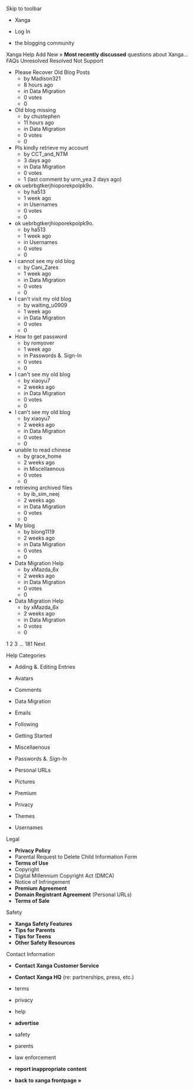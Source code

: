 Skip to toolbar

*   Xanga

*   Log In

*   the blogging community

Xanga Help Add New » **Most recently discussed** questions about Xanga… FAQs Unresolved Resolved Not Support

*   Please Recover Old Blog Posts
    *   by Madison321
    *   8 hours ago
    *   in Data Migration
    *   0 votes
    *   0
*   Old blog missing
    *   by chustephen
    *   11 hours ago
    *   in Data Migration
    *   0 votes
    *   0
*   Pls kindly retrieve my account
    *   by CCT\_and\_NTM
    *   3 days ago
    *   in Data Migration
    *   0 votes
    *   1 (last comment by urm\_yea 2 days ago)
*   ok uebrbgtkerjhioporekpolpk9o.
    *   by ha513
    *   1 week ago
    *   in Usernames
    *   0 votes
    *   0
*   ok uebrbgtkerjhioporekpolpk9o.
    *   by ha513
    *   1 week ago
    *   in Usernames
    *   0 votes
    *   0
*   i cannot see my old blog
    *   by Cani\_Zares
    *   1 week ago
    *   in Data Migration
    *   0 votes
    *   0
*   I can't visit my old blog
    *   by waiting\_u0909
    *   1 week ago
    *   in Data Migration
    *   0 votes
    *   0
*   How to get password
    *   by romyover
    *   1 week ago
    *   in Passwords &. Sign-In
    *   0 votes
    *   0
*   I can't see my old blog
    *   by xiaoyu7
    *   2 weeks ago
    *   in Data Migration
    *   0 votes
    *   0
*   I can't see my old blog
    *   by xiaoyu7
    *   2 weeks ago
    *   in Data Migration
    *   0 votes
    *   0
*   unable to read chinese
    *   by grace\_home
    *   2 weeks ago
    *   in Miscellaenous
    *   0 votes
    *   0
*   retrieving archived files
    *   by ib\_sim\_neej
    *   2 weeks ago
    *   in Data Migration
    *   0 votes
    *   0
*   My blog
    *   by blong1119
    *   2 weeks ago
    *   in Data Migration
    *   0 votes
    *   0
*   Data Migration Help
    *   by xMazda\_6x
    *   2 weeks ago
    *   in Data Migration
    *   0 votes
    *   0
*   Data Migration Help
    *   by xMazda\_6x
    *   2 weeks ago
    *   in Data Migration
    *   0 votes
    *   0

1 2 3 ... 181 Next

Help Categories

*   Adding &. Editing Entries
*   Avatars
*   Comments
*   Data Migration
*   Emails
*   Following
*   Getting Started
*   Miscellaenous

*   Passwords &. Sign-In
*   Personal URLs
*   Pictures
*   Premium
*   Privacy
*   Themes
*   Usernames

Legal

*   **Privacy Policy**
*   Parental Request to Delete Child Information Form
*   **Terms of Use**
*   Copyright
*   Digital Millennium Copyright Act (DMCA)
*   Notice of Infringement
*   **Premium Agreement**
*   **Domain Registrant Agreement** (Personal URLs)
*   **Terms of Sale**

Safety

*   **Xanga Safety Features**
*   **Tips for Parents**
*   **Tips for Teens**
*   **Other Safety Resources**

Contact Information

*   **Contact Xanga Customer Service**
*   **Contact Xanga HQ** (re: partnerships, press, etc.)

*   terms
*   privacy
*   help
*   **advertise**

*   safety
*   parents
*   law enforcement
*   **report inappropriate content**

*   **back to xanga frontpage »**